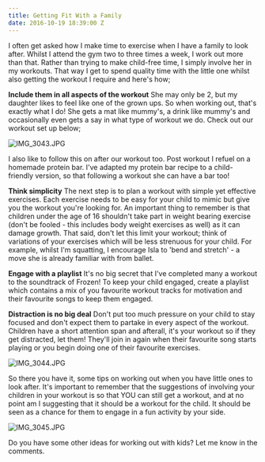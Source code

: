 ```yaml
---
title: Getting Fit With a Family
date: 2016-10-19 18:39:00 Z
---
```


I often get asked how I make time to exercise when I have a family to look after. Whilst I attend the gym two to three times a week, I work out more than that. Rather than trying to make child-free time, I simply involve her in my workouts. That way I get to spend quality time with the little one whilst also getting the workout I require and here's how;

**Include them in all aspects of the workout**
She may only be 2, but my daughter likes to feel like one of the grown ups. So when working out, that's exactly what I do! She gets a mat like mummy's, a drink like mummy's and occasionally even gets a say in what type of workout we do. Check out our workout set up below;

![IMG_3043.JPG](/uploads/IMG_3043.JPG)

I also like to follow this on after our workout too. Post workout I refuel on a homemade protein bar. I've adapted my protein bar recipe to a child-friendly version, so that following a workout she can have a bar too!

**Think simplicity**
The next step is to plan a workout with simple yet effective exercises. Each exercise needs to be easy for your child to mimic but give you the workout you're looking for. An important thing to remember is that children under the age of 16 shouldn't take part in weight bearing exercise (don't be fooled - this includes body weight exercises as well) as it can damage growth. That said, don't let this limit your workout; think of variations of your exercises which will be less strenuous for your child. For example, whilst I'm squatting, I encourage Isla to 'bend and stretch' - a move she is already familiar with  from ballet.

**Engage with a playlist**
It's no big secret that I've completed many a workout to the soundtrack of Frozen! To keep your child engaged, create a playlist which contains a mix of you favourite workout tracks for motivation and their favourite songs to keep them engaged.

**Distraction is no big deal**
Don't put too much pressure on your child to stay focused and don't expect them to partake in every aspect of the workout. Children have a short attention span and afterall, it's your workout so if they get distracted, let them! They'll join in again when their favourite song starts playing or you begin doing one of their favourite exercises.

![IMG_3044.JPG](/uploads/IMG_3044.JPG)

So there you have it, some tips on working out when you have little ones to look after. It's important to remember that the suggestions of involving your children in your workout is so that YOU can still get a workout, and at no point am I suggesting that it should be a workout for the child. It should be seen as a chance for them to engage in a fun activity by your side.

![IMG_3045.JPG](/uploads/IMG_3045.JPG)

Do you have some other ideas for working out with kids? Let me know in the comments.